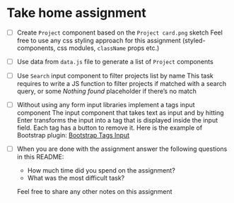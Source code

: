 # Take home assignment

- [ ] Create `Project` component based on the `Project card.png` sketch
  Feel free to use any css styling approach for this assignment (styled-components, css modules, `className` props etc.)

- [ ] Use data from `data.js` file to generate a list of `Project` components

- [ ] Use `Search` input component to filter projects list by name
  This task requires to write a JS function to filter projects if matched with a search query, or some *Nothing found* placeholder if there’s no match

- [ ] Without using any form input libraries implement a tags input component
  The input component that takes text as input and by hitting Enter transforms the input into a tag that is displayed inside the input field. Each tag has a button to remove it.
  Here is the example of Bootstrap plugin: [Bootstrap Tags Input](https://bootstrap-tagsinput.github.io/bootstrap-tagsinput/examples/)

- [ ] When you are done with the assignment answer the following questions in this README:
  - How much time did you spend on the assignment?
  - What was the most difficult task?
  
  Feel free to share any other notes on this assignment
